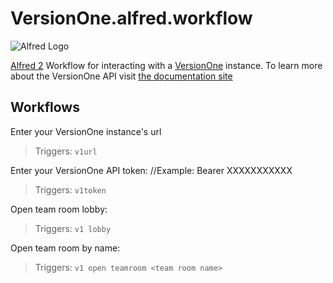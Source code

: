 # VersionOne.alfred.workflow
![Alfred Logo](https://cloud.githubusercontent.com/assets/398893/3528722/5b5b30c6-0792-11e4-956d-750ac3a00bd8.png)

[Alfred 2](https://www.alfredapp.com/) Workflow for interacting with a [VersionOne](https://www.versionone.com/) instance. To learn more about the VersionOne API visit [the documentation site](https://community.versionone.com/Developers)

## Workflows

Enter your VersionOne instance's url  
> Triggers: `v1url`  

Enter your VersionOne API token: 
//Example: Bearer XXXXXXXXXXX  
> Triggers: `v1token`

Open team room lobby:
> Triggers: `v1 lobby`

 Open team room by name:
> Triggers: `v1 open teamroom <team room name>`

